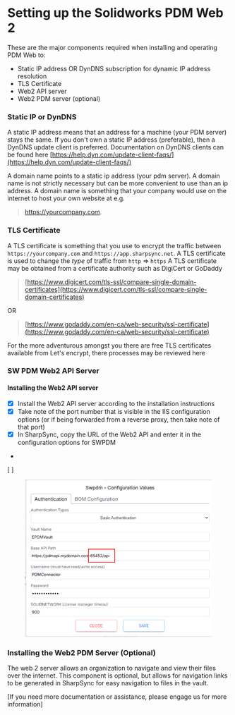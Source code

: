 # Setting up the Solidworks PDM Web 2

These are the major components required when installing and operating PDM Web to:

* Static IP address OR DynDNS subscription for dynamic IP address resolution
* TLS Certificate
* Web2 API server
* Web2 PDM server (optional)

### Static IP or DynDNS

A static IP address means that an address for a machine (your PDM server) stays the same. If you don't own a static IP address (preferable), then a DynDNS update client is preferred. Documentation on DynDNS clients can be found here [https://help.dyn.com/update-client-faqs/](https://help.dyn.com/update-client-faqs/)

A domain name points to a static ip address (your pdm server). A domain name is not strictly necessary but can be more convenient to use than an ip address. A domain name is something that your company would use on the internet to host your own website at e.g.

> https://yourcompany.com.

### TLS Certificate

A TLS certificate is something that you use to encrypt the traffic between `https://yourcompany.com` and `https://app.sharpsync.net`. A TLS certificate is used to change the _type_ of traffic from `http` => `https` A TLS certificate may be obtained from a certificate authority such as DigiCert or GoDaddy

> [https://www.digicert.com/tls-ssl/compare-single-domain-certificates](https://www.digicert.com/tls-ssl/compare-single-domain-certificates)

OR

> [https://www.godaddy.com/en-ca/web-security/ssl-certificate](https://www.godaddy.com/en-ca/web-security/ssl-certificate)

For the more adventurous amongst you there are free TLS certificates available from Let's encrypt, there processes may be reviewed here

### SW PDM Web2 API Server

#### Installing the Web2 API server

* [x] Install the Web2 API server according to the installation instructions
* [x] Take note of the port number that is visible in the IIS configuration options (or if being forwarded from a reverse proxy, then take note of that port)
* [x] In SharpSync,  copy the URL of the Web2 API and enter it in the configuration options for SWPDM
*
[ ] 
    <figure><img src="../../.gitbook/assets/swpdm_module_auth_port_config.png" alt=""><figcaption></figcaption></figure>

### Installing the Web2 PDM Server (Optional)

The web 2 server allows an organization to navigate and view their files over the internet. This component is optional, but allows for navigation links to be generated in SharpSync for easy navigation to files in the vault.

\[If you need more documentation or assistance, please engage us for more information]
